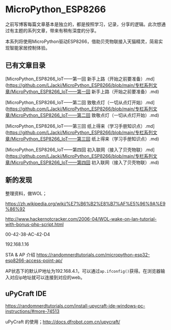 # MicroPython_ESP8266

之前写博客每篇文章基本是独立的，都是按照学习，记录，分享的逻辑。此次想通过有主题的系列文章，带来有稍有深度的分享。

本系列将使用MicroPython驱动ESP8266，借助贝壳物联接入天猫精灵，简易实现智能家居控制体验。

## 已有文章目录

[MicroPython_ESP8266_IoT——第一回 新手上路（开始之前要准备）.md](https://github.com/LJacki/MicroPython_ESP8266/blob/main/专栏系列文章/MicroPython_ESP8266_IoT——第一回 新手上路（开始之前要准备）.md)

[MicroPython_ESP8266_IoT——第二回 致敬点灯（一切从点灯开始）.md](https://github.com/LJacki/MicroPython_ESP8266/blob/main/专栏系列文章/MicroPython_ESP8266_IoT——第二回 致敬点灯（一切从点灯开始）.md)

[MicroPython_ESP8266_IoT——第三回 纸上得来（学习手册知识点）.md](https://github.com/LJacki/MicroPython_ESP8266/blob/main/专栏系列文章/MicroPython_ESP8266_IoT——第三回 纸上得来（学习手册知识点）.md)

[MicroPython_ESP8266_IoT——第四回 初入联网（接入了贝壳物联）.md](https://github.com/LJacki/MicroPython_ESP8266/blob/main/专栏系列文章/MicroPython_ESP8266_IoT——第四回 初入联网（接入了贝壳物联）.md)

## 新的发现

整理资料，做WOL；

https://zh.wikipedia.org/wiki/%E7%B6%B2%E8%B7%AF%E5%96%9A%E9%86%92

http://www.hackernotcracker.com/2006-04/WOL-wake-on-lan-tutorial-with-bonus-php-script.html

00-42-38-AC-42-D4

192.168.1.16


STA & AP 介绍 https://randomnerdtutorials.com/micropython-esp32-esp8266-access-point-ap/

AP状态下的默认IP地址为192.168.4.1，可以通过`ap.ifconfig()`获得。在浏览器输入对应ip地址就可以连接到对应的web。

## uPyCraft IDE

https://randomnerdtutorials.com/install-upycraft-ide-windows-pc-instructions/#more-74513

uPyCraft 的使用；http://docs.dfrobot.com.cn/upycraft/
